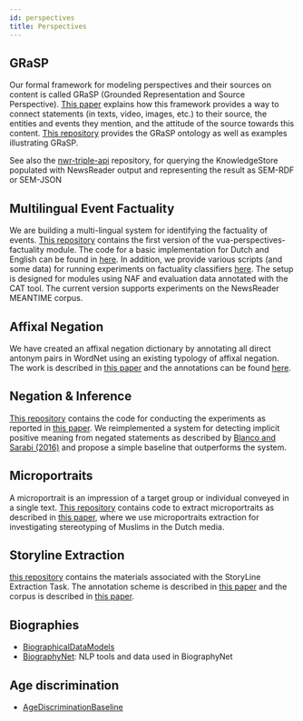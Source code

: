 ```yaml
---
id: perspectives
title: Perspectives
---
```


## GRaSP
Our formal framework for modeling perspectives and their sources on content is called GRaSP (Grounded Representation and Source Perspective). [This paper](http://acl-bg.org/proceedings/2017/RANLP_W2%202017/pdf/KnowRSH003.pdf) explains how this framework provides a way to connect statements (in texts, video, images, etc.) to their source, the entities and events they mention, and the attitude of the source towards this content. [This repository](https://cltl.github.io/GRaSP/) provides the GRaSP ontology as well as examples illustrating GRaSP.

See also the [nwr-triple-api](https://github.com/cltl/nwr-triple-api) repository, for querying the KnowledgeStore populated with NewsReader output and representing the result as SEM-RDF or SEM-JSON

## Multilingual Event Factuality
 We are building a multi-lingual system for identifying the factuality of events. [This repository](http://cltl.github.io/vua_factuality/) contains the first version of the vua-perspectives-factuality module. The code for a basic implementation for Dutch and English can be found in [here](http://cltl.github.io/multilingual_factuality/). In addition, we provide various scripts (and some data) for running experiments on factuality classifiers [here](http://cltl.github.io/factuality_experimental_environment/). The setup is designed for modules using NAF and evaluation data annotated with the CAT tool. The current version supports experiments on the NewsReader MEANTIME corpus.

## Affixal Negation
 We have created an affixal negation dictionary by annotating all direct antonym pairs in WordNet using an existing typology of affixal negation. The work is described in [this paper](http://aclweb.org/anthology/W16-5007) and the annotations can be found [here](https://cltl.github.io/lexical-negation-dictionary/).

## Negation & Inference
 [This repository](https://cltl.github.io/positive-interpretations/) contains the code for conducting the experiments as reported in [this paper](http://aclweb.org/anthology/C18-1191). We reimplemented a system for detecting implicit positive meaning from negated statements as described by [Blanco and Sarabi (2016)](http://aclweb.org/anthology/N16-1169) and propose a simple baseline that outperforms the system.

## Microportraits
 A microportrait is an impression of a target group or individual conveyed in a single text. [This repository](https://cltl.github.io/micro-portraits/) contains code to extract microportraits as described in [this paper](http://www.lrec-conf.org/proceedings/lrec2018/pdf/989.pdf), where we use microportraits extraction for investigating stereotyping of Muslims in the Dutch media.

## Storyline Extraction
 [this repository](https://cltl.github.io/EventStoryLine/) contains the materials associated with the StoryLine Extraction Task. The annotation scheme is described in [this paper](http://aclweb.org/anthology/W/W16/W16-5708.pdf) and the corpus is described in [this paper](http://aclweb.org/anthology/W/W17/W17-2711.pdf).

## Biographies

* [BiographicalDataModels](https://github.com/cltl/BiographicalDataModels)
* [BiographyNet](https://github.com/cltl/BiographyNet): NLP tools and data used in BiographyNet

## Age discrimination

* [AgeDiscriminationBaseline](https://github.com/cltl/AgeDiscriminationBaseline)
